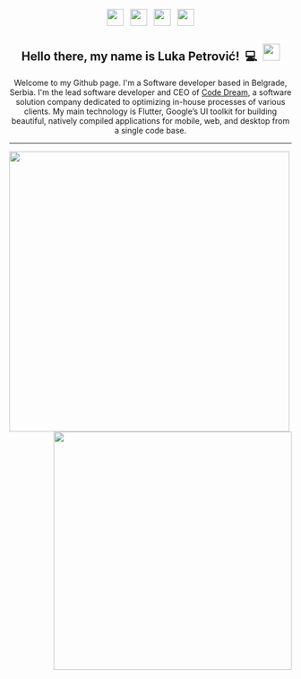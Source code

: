 <p align='center'>
  <a href="https://www.linkedin.com/in/luka-petrovic-2308/"><img height="30" src="https://github.com/stephenajulu/WaylonWalker/blob/main/icon/linkedin.png?raw=true"></a>&nbsp;&nbsp;
  <a href="https://www.code-dream.com"><img height="30" src="https://lh3.googleusercontent.com/-u4oGxuUv6NA/AAAAAAAAAAI/AAAAAAAAAAA/AMZuucns9RcsOrz1XU-TRZLDWbpxyrsOSA/s128-c/photo.jpg"></a>&nbsp;&nbsp;
  <a href="mailto:petrovic.luka99@gmail.com"><img height="30" src="https://upload.wikimedia.org/wikipedia/commons/4/4e/Gmail_Icon.png"></a>&nbsp;&nbsp;
  <a href="https://www.reddit.com/user/Qwerasdzxc99"><img height="30" src="https://www.redditstatic.com/desktop2x/img/favicon/android-icon-192x192.png"/></a>
</p>

<h2 align="center">Hello there, my name is Luka Petrović!&nbsp;&nbsp;💻&nbsp;&nbsp;<img src="https://raw.githubusercontent.com/MartinHeinz/MartinHeinz/master/wave.gif" width="30px"></h2>

<p align="center">Welcome to my Github page. I'm a Software developer based in Belgrade, Serbia. I'm the lead software developer and CEO of <a href="https://www.code-dream.com">Code Dream</a>, a software solution company dedicated to optimizing in-house processes of various clients. My main technology is Flutter, Google’s UI toolkit for building beautiful, natively compiled applications for mobile, web, and desktop from a single code base.</p>

---
<div style='margin:auto'>
   
<div style="float:left"> <img width="500" align='center' src="https://github-readme-stats.vercel.app/api?username=qwerasdzxc&show_icons=true&theme=tokyonight"> </div>
<div style="float:right"> <img width="425" align='center' src="https://github-readme-stats.vercel.app/api/top-langs/?username=qwerasdzxc&layout=compact&theme=tokyonight"> </div>
<div style="clear:both;"></div>
</div>

